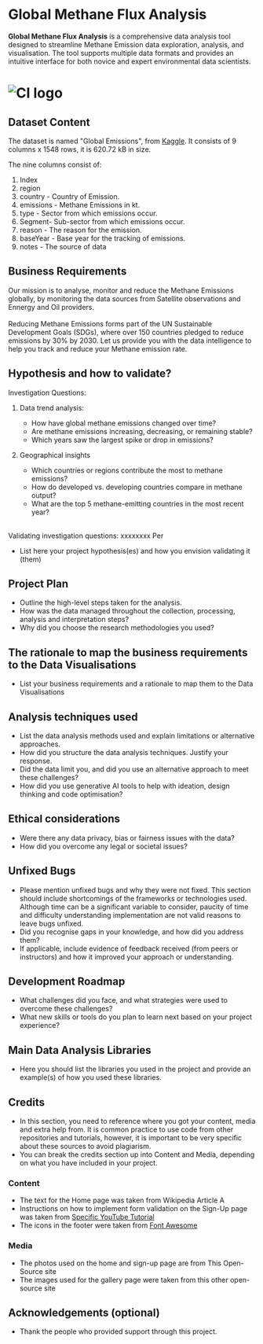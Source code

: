 # Global Methane Flux Analysis 

**Global Methane Flux Analysis** is a comprehensive data analysis tool designed to streamline Methane Emission data exploration, analysis, and visualisation. The tool supports multiple data formats and provides an intuitive interface for both novice and expert environmental data scientists.

# ![CI logo](https://codeinstitute.s3.amazonaws.com/fullstack/ci_logo_small.png)


## Dataset Content
The dataset is named "Global Emissions", from [Kaggle]( https://www.kaggle.com/datasets/ashishraut64/global-methane-emissions). It consists of 9 columns x 1548 rows, it is 620.72 kB in size.<br />


 The nine columns consist of:
  1. Index
  2. region 
  3. country - Country of Emission.
  4. emissions - Methane Emissions in kt.
  5. type - Sector from which emissions occur.
  6. Segment- Sub-sector from which emissions occur.
  7. reason - The reason for the emission.
  8. baseYear - Base year for the tracking of emissions.
  9. notes - The source of data


## Business Requirements
Our mission is to analyse, monitor and reduce the Methane Emissions globally, by monitoring the data sources from Satellite observations and Ennergy and Oil providers. <br />    
Reducing Methane Emissions forms part of the UN Sustainable Development Goals (SDGs), where over 150 countries pledged to reduce emissions by 30% by 2030. Let us provide you with the data intelligence to help you track and reduce your Methane emission rate.  


## Hypothesis and how to validate?
Investigation Questions:
1. Data trend analysis:
   - How have global methane emissions changed over time?
   - Are methane emissions increasing, decreasing, or remaining stable?
   - Which years saw the largest spike or drop in emissions?
  
2. Geographical insights
   - Which countries or regions contribute the most to methane emissions?
   - How do developed vs. developing countries compare in methane output?
   - What are the top 5 methane-emitting countries in the most recent year?

<br />
Validating investigation questions:
xxxxxxxx
Per

* List here your project hypothesis(es) and how you envision validating it (them) 

## Project Plan
* Outline the high-level steps taken for the analysis.
* How was the data managed throughout the collection, processing, analysis and interpretation steps?
* Why did you choose the research methodologies you used?

## The rationale to map the business requirements to the Data Visualisations
* List your business requirements and a rationale to map them to the Data Visualisations

## Analysis techniques used
* List the data analysis methods used and explain limitations or alternative approaches.
* How did you structure the data analysis techniques. Justify your response.
* Did the data limit you, and did you use an alternative approach to meet these challenges?
* How did you use generative AI tools to help with ideation, design thinking and code optimisation?

## Ethical considerations
* Were there any data privacy, bias or fairness issues with the data?
* How did you overcome any legal or societal issues?

## Unfixed Bugs
* Please mention unfixed bugs and why they were not fixed. This section should include shortcomings of the frameworks or technologies used. Although time can be a significant variable to consider, paucity of time and difficulty understanding implementation are not valid reasons to leave bugs unfixed.
* Did you recognise gaps in your knowledge, and how did you address them?
* If applicable, include evidence of feedback received (from peers or instructors) and how it improved your approach or understanding.

## Development Roadmap
* What challenges did you face, and what strategies were used to overcome these challenges?
* What new skills or tools do you plan to learn next based on your project experience? 


## Main Data Analysis Libraries
* Here you should list the libraries you used in the project and provide an example(s) of how you used these libraries.


## Credits 

* In this section, you need to reference where you got your content, media and extra help from. It is common practice to use code from other repositories and tutorials, however, it is important to be very specific about these sources to avoid plagiarism. 
* You can break the credits section up into Content and Media, depending on what you have included in your project. 

### Content 

- The text for the Home page was taken from Wikipedia Article A
- Instructions on how to implement form validation on the Sign-Up page was taken from [Specific YouTube Tutorial](https://www.youtube.com/)
- The icons in the footer were taken from [Font Awesome](https://fontawesome.com/)

### Media

- The photos used on the home and sign-up page are from This Open-Source site
- The images used for the gallery page were taken from this other open-source site



## Acknowledgements (optional)
* Thank the people who provided support through this project.
